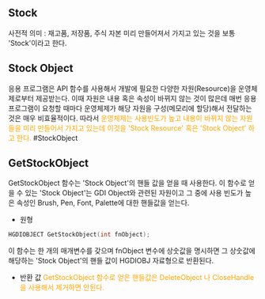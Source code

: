 ## Stock

사전적 의미 : 재고품, 저장품, 주식 자본
미리 만들어져서 가지고 있는 것을 보통 'Stock'이라고 한다. 

## Stock Object

응용 프로그램은 API 함수를 사용해서 개발에 필요한 다양한 자원(Resource)을 운영체제로부터 제공받는다. 이때 자원은 내용 혹은 속성이 바뀌지 않는 것이 많은데 매번 응용 프로그램이 요청할 때마다 운영체제가 해당 자원을 구성(메모리에 할당)해서 전달하는 것은 매우 비효율적이다.
따라서 <span style="color:orange">운영체제는 사용빈도가 높고 내용이 바뀌지 않는 자원들을 미리 만들어서 가지고 있는데 이것을 'Stock Resource' 혹은 'Stock Object' 하고 한다.</span>
#StockObject

## GetStockObject

GetStockObject 함수는 'Stock Object'의 핸들 값을 얻을 때 사용한다. 이 함수로 얻을 수 있는 'Stock Object'는 GDI Object와 관련된 자원이고 그 중에 사용 빈도가 높은 속성인 Brush, Pen, Font, Palette에 대한 핸들값을 얻는다.

- 원형
```c++
HGDIOBJECT GetStockObject(int fnObject);
```
이 함수는 한 개의 매개변수를 갖으며 fnObject 변수에 상숫값을 명시하면 그 상숫값에 해당하는 'Stock Object'의 핸들 값이 HGDIOBJ 자료형으로 반환된다. 

- 반환 값
<span style="color:orange">GetStockObject 함수로 얻은 핸들값은 DeleteObject 나 CloseHandle을 사용해서 제거하면 안된다.</span>

